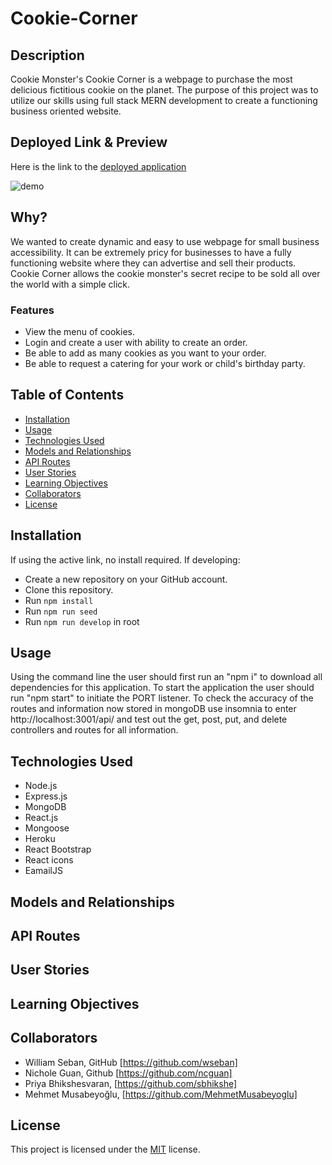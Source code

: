# Cookie-Corner

## Description

Cookie Monster's Cookie Corner is a webpage to purchase the most delicious fictitious cookie on the planet.  The purpose of this project was to utilize our skills using full stack MERN development to create a functioning business oriented website.

## Deployed Link & Preview

Here is the link to the [deployed application](https://cm-cookie-corner.herokuapp.com/)

![demo]()

## Why?

We wanted to create dynamic and easy to use webpage for small business accessibility.  It can be extremely pricy for businesses to have a fully functioning website where they can advertise and sell their products.  Cookie Corner allows the cookie monster's secret recipe to be sold all over the world with a simple click. 

### Features

- View the menu of cookies.
- Login and create a user with ability to create an order.
- Be able to add as many cookies as you want to your order.
- Be able to request a catering for your work or child's birthday party.

## Table of Contents

- [Installation](#installation)
- [Usage](#usage)
- [Technologies Used](#technologies-used)
- [Models and Relationships](#models-and-relationships)
- [API Routes](#api-routes)
- [User Stories](#user-stories)
- [Learning Objectives](#learning-objectives)
- [Collaborators](#collaborators)
- [License](#license)

## Installation
If using the active link, no install required.
If developing:
- Create a new repository on your GitHub account.
- Clone this repository.
- Run `npm install`
- Run `npm run seed`
- Run `npm run develop` in root

## Usage

Using the command line the user should first run an "npm i" to download all dependencies for this application.  To start the application the user should run "npm start" to initiate the PORT listener.  To check the accuracy of the routes and information now stored in mongoDB use insomnia to enter http://localhost:3001/api/ and test out the get, post, put, and delete controllers and routes for all information.  

## Technologies Used

- Node.js
- Express.js
- MongoDB
- React.js
- Mongoose
- Heroku
- React Bootstrap
- React icons
- EamailJS

## Models and Relationships


## API Routes


## User Stories


## Learning Objectives


## Collaborators

- William Seban, GitHub [https://github.com/wseban]
- Nichole Guan, Github [https://github.com/ncguan]
- Priya Bhikshesvaran, [https://github.com/sbhikshe]
- Mehmet Musabeyoğlu, [https://github.com/MehmetMusabeyoglu]

## License

This project is licensed under the [MIT](./LICENSE) license.
